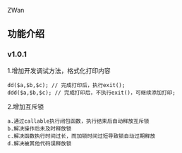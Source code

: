 ZWan

## 功能介绍

### v1.0.1

1.增加开发调试方法，格式化打印内容

    dd($a,$b,$c); // 完成打印后，执行exit();
    ddd($a,$b,$c); // 完成打印后，不执行exit()，可继续添加打印;

2.增加互斥锁

    a.通过callable执行闭包函数，执行结束后自动释放互斥锁
    b.解决操作后未及时释放锁
    c.解决函数执行时间过长，而加锁时间过短导致锁自动过期释放
    d.解决被其他代码误释放锁
            
